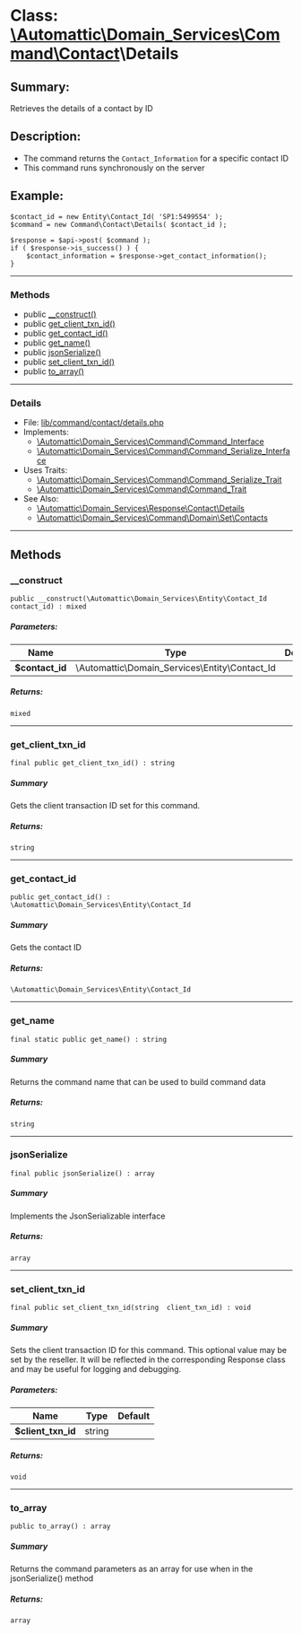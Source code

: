 # Class: [\Automattic](../namespaces/automattic.md)[\Domain_Services](../namespaces/automattic-domain-services.md)[\Command](../namespaces/automattic-domain-services-command.md)[\Contact](../namespaces/automattic-domain-services-command-contact.md)\Details

## Summary:

Retrieves the details of a contact by ID

## Description:

- The command returns the `Contact_Information` for a specific contact ID
- This command runs synchronously on the server

## Example:
```
$contact_id = new Entity\Contact_Id( 'SP1:5499554' );
$command = new Command\Contact\Details( $contact_id );

$response = $api->post( $command );
if ( $response->is_success() ) {
    $contact_information = $response->get_contact_information();
}
```


---

### Methods

* public [__construct()](#method___construct)
* public [get_client_txn_id()](#method_get_client_txn_id)
* public [get_contact_id()](#method_get_contact_id)
* public [get_name()](#method_get_name)
* public [jsonSerialize()](#method_jsonSerialize)
* public [set_client_txn_id()](#method_set_client_txn_id)
* public [to_array()](#method_to_array)

---

### Details

* File: [lib/command/contact/details.php](../../lib/command/contact/details.php)
* Implements:
  * [\Automattic\Domain_Services\Command\Command_Interface](../classes/Automattic-Domain-Services-Command-Command-Interface.md)
  * [\Automattic\Domain_Services\Command\Command_Serialize_Interface](../classes/Automattic-Domain-Services-Command-Command-Serialize-Interface.md)
* Uses Traits:
  * [\Automattic\Domain_Services\Command\Command_Serialize_Trait](../classes/Automattic-Domain-Services-Command-Command-Serialize-Trait.md)
  * [\Automattic\Domain_Services\Command\Command_Trait](../classes/Automattic-Domain-Services-Command-Command-Trait.md)
* See Also:
  * [\Automattic\Domain_Services\Response\Contact\Details](../classes/Automattic-Domain-Services-Response-Contact-Details.md)
  * [\Automattic\Domain_Services\Command\Domain\Set\Contacts](../classes/Automattic-Domain-Services-Command-Domain-Set-Contacts.md)

---

## Methods

<a id="method___construct"></a>
### __construct

```
public __construct(\Automattic\Domain_Services\Entity\Contact_Id  contact_id) : mixed
```

##### Parameters:

| Name | Type | Default |
|------|------|---------|
| **$contact_id** | \Automattic\Domain_Services\Entity\Contact_Id |  |

##### Returns:

```
mixed
```

---

<a id="method_get_client_txn_id"></a>
### get_client_txn_id

```
final public get_client_txn_id() : string
```

##### Summary

Gets the client transaction ID set for this command.

##### Returns:

```
string
```

---

<a id="method_get_contact_id"></a>
### get_contact_id

```
public get_contact_id() : \Automattic\Domain_Services\Entity\Contact_Id
```

##### Summary

Gets the contact ID

##### Returns:

```
\Automattic\Domain_Services\Entity\Contact_Id
```

---

<a id="method_get_name"></a>
### get_name

```
final static public get_name() : string
```

##### Summary

Returns the command name that can be used to build command data

##### Returns:

```
string
```

---

<a id="method_jsonSerialize"></a>
### jsonSerialize

```
final public jsonSerialize() : array
```

##### Summary

Implements the JsonSerializable interface

##### Returns:

```
array
```

---

<a id="method_set_client_txn_id"></a>
### set_client_txn_id

```
final public set_client_txn_id(string  client_txn_id) : void
```

##### Summary

Sets the client transaction ID for this command. This optional value may be set by the reseller. It will be
reflected in the corresponding Response class and may be useful for logging and debugging.

##### Parameters:

| Name | Type | Default |
|------|------|---------|
| **$client_txn_id** | string |  |

##### Returns:

```
void
```

---

<a id="method_to_array"></a>
### to_array

```
public to_array() : array
```

##### Summary

Returns the command parameters as an array for use when in the jsonSerialize() method

##### Returns:

```
array
```
